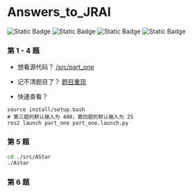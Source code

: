 # Answers_to_JRAI

![Static Badge](https://img.shields.io/badge/license-MIT-green)
![Static Badge](https://img.shields.io/badge/ros2-Humble-blue)
![Static Badge](https://img.shields.io/badge/CMAKE-3.8-pink)
![Static Badge](https://img.shields.io/badge/python-3.10.12-yellow)

### 第 1 - 4 题

- 想看源代码？ [/src/part_one](/src/part_one)

- 记不清题目了？ [题目重现](/src/part_one/problems_review.md)

- 快速查看？

```shell
source install/setup.bash
# 第三题的默认输入为 400，第四题的默认输入为 25
ros2 launch part_one part_one.launch.py
```

### 第 5 题
```bash
cd ./src/AStar
./Astar
```

### 第 6 题
